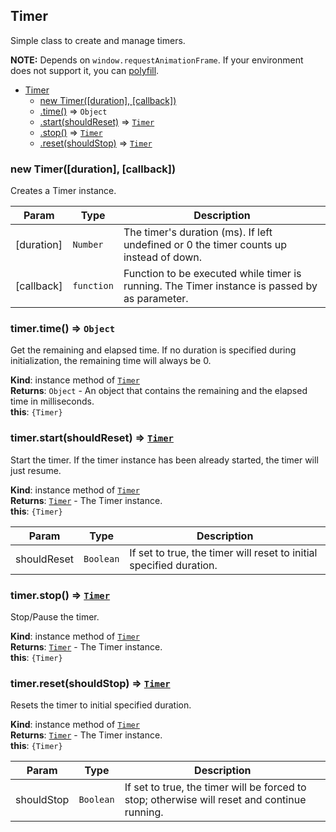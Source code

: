 <a name="Timer"></a>

## Timer

Simple class to create and manage timers.

**NOTE:** Depends on `window.requestAnimationFrame`. If your environment does not support it, you can [polyfill](https://github.com/darius/requestAnimationFrame).

* [Timer](#Timer)
    * [new Timer([duration], [callback])](#new_Timer_new)
    * [.time()](#Timer+time) ⇒ <code>Object</code>
    * [.start(shouldReset)](#Timer+start) ⇒ <code>[Timer](#Timer)</code>
    * [.stop()](#Timer+stop) ⇒ <code>[Timer](#Timer)</code>
    * [.reset(shouldStop)](#Timer+reset) ⇒ <code>[Timer](#Timer)</code>

<a name="new_Timer_new"></a>

### new Timer([duration], [callback])
Creates a Timer instance.


| Param | Type | Description |
| --- | --- | --- |
| [duration] | <code>Number</code> | The timer's duration (ms). If left undefined or 0 the timer counts up instead of down. |
| [callback] | <code>function</code> | Function to be executed while timer is running. The Timer instance is passed by as parameter. |

<a name="Timer+time"></a>

### timer.time() ⇒ <code>Object</code>
Get the remaining and elapsed time.
If no duration is specified during initialization, the remaining time will always be 0.

**Kind**: instance method of <code>[Timer](#Timer)</code>  
**Returns**: <code>Object</code> - An object that contains the remaining and the elapsed time in milliseconds.  
**this**: <code>{Timer}</code>  
<a name="Timer+start"></a>

### timer.start(shouldReset) ⇒ <code>[Timer](#Timer)</code>
Start the timer.
If the timer instance has been already started, the timer will just resume.

**Kind**: instance method of <code>[Timer](#Timer)</code>  
**Returns**: <code>[Timer](#Timer)</code> - The Timer instance.  
**this**: <code>{Timer}</code>  

| Param | Type | Description |
| --- | --- | --- |
| shouldReset | <code>Boolean</code> | If set to true, the timer will reset to initial specified duration. |

<a name="Timer+stop"></a>

### timer.stop() ⇒ <code>[Timer](#Timer)</code>
Stop/Pause the timer.

**Kind**: instance method of <code>[Timer](#Timer)</code>  
**Returns**: <code>[Timer](#Timer)</code> - The Timer instance.  
**this**: <code>{Timer}</code>  
<a name="Timer+reset"></a>

### timer.reset(shouldStop) ⇒ <code>[Timer](#Timer)</code>
Resets the timer to initial specified duration.

**Kind**: instance method of <code>[Timer](#Timer)</code>  
**Returns**: <code>[Timer](#Timer)</code> - The Timer instance.  
**this**: <code>{Timer}</code>  

| Param | Type | Description |
| --- | --- | --- |
| shouldStop | <code>Boolean</code> | If set to true, the timer will be forced to stop; otherwise will reset and continue running. |
